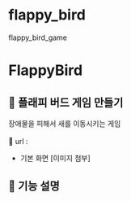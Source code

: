 # flappy_bird
flappy_bird_game


# FlappyBird

## 📍 플래피 버드 게임 만들기
장애물을 피해서 새를 이동시키는 게임
<br>
<br>
🔗 url : 

- 기본 화면
[이미지 첨부]

## 📍 기능 설명

